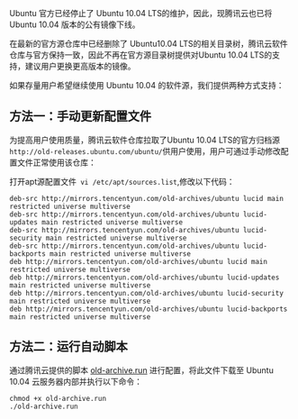 Ubuntu 官方已经停止了 Ubuntu 10.04 LTS的维护，因此，现腾讯云也已将 Ubuntu 10.04 版本的公有镜像下线。

在最新的官方源仓库中已经删除了 Ubuntu10.04 LTS的相关目录树，腾讯云软件仓库与官方保持一致，因此不再在官方源目录树提供对Ubuntu 10.04 LTS的支持，建议用户更换更高版本的镜像。

如果存量用户希望继续使用 Ubuntu 10.04 的软件源，我们提供两种方式支持：

## 方法一：手动更新配置文件
为提高用户使用质量，腾讯云软件仓库拉取了Ubuntu 10.04 LTS的官方归档源`http://old-releases.ubuntu.com/ubuntu/`供用户使用，用户可通过手动修改配置文件正常使用该仓库：

打开apt源配置文件` vi /etc/apt/sources.list`,修改以下代码：

```
deb-src http://mirrors.tencentyun.com/old-archives/ubuntu lucid main restricted universe multiverse
deb-src http://mirrors.tencentyun.com/old-archives/ubuntu lucid-updates main restricted universe multiverse
deb-src http://mirrors.tencentyun.com/old-archives/ubuntu lucid-security main restricted universe multiverse
deb-src http://mirrors.tencentyun.com/old-archives/ubuntu lucid-backports main restricted universe multiverse
deb http://mirrors.tencentyun.com/old-archives/ubuntu lucid main restricted universe multiverse
deb http://mirrors.tencentyun.com/old-archives/ubuntu lucid-updates main restricted universe multiverse
deb http://mirrors.tencentyun.com/old-archives/ubuntu lucid-security main restricted universe multiverse
deb http://mirrors.tencentyun.com/old-archives/ubuntu lucid-backports main restricted universe multiverse
```

## 方法二：运行自动脚本
通过腾讯云提供的脚本 [old-archive.run](http://ubuntu10-10016717.cos.myqcloud.com/old-archive.run) 进行配置，将此文件下载至 Ubuntu 10.04 云服务器内部并执行以下命令：

```
chmod +x old-archive.run
./old-archive.run
```

